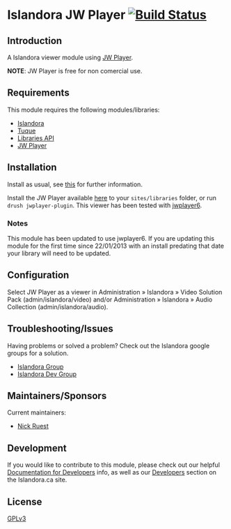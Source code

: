 # Islandora JW Player [![Build Status](https://travis-ci.org/Islandora/islandora_jwplayer.png?branch=7.x)](https://travis-ci.org/Islandora/islandora_jwplayer)

## Introduction

A Islandora viewer module using [JW Player](http://www.jwplayer.com/).

**NOTE**: JW Player is free for non comercial use.

## Requirements

This module requires the following modules/libraries:

* [Islandora](https://github.com/islandora/islandora)
* [Tuque](https://github.com/islandora/tuque)
* [Libraries API](https://drupal.org/project/libraries)
* [JW Player](www.longtailvideo.com/download/jwplayer-free-6-1-2972.zip)

## Installation

Install as usual, see [this](https://drupal.org/documentation/install/modules-themes/modules-7) for further information.

Install the JW Player available [here](http://www.longtailvideo.com/jw-player/download/) to your `sites/libraries` folder, or run `drush jwplayer-plugin`.  This viewer has been tested with [jwplayer6](http://www.longtailvideo.com/download/jwplayer-free-6-1-2972.zip).

### Notes

This module has been updated to use jwplayer6. If you are updating this module for the first time since 22/01/2013 with an install predating that date your library will need to be updated.

## Configuration

Select JW Player as a viewer in Administration » Islandora » Video Solution Pack (admin/islandora/video) and/or Administration » Islandora » Audio Collection (admin/islandora/audio).

## Troubleshooting/Issues

Having problems or solved a problem? Check out the Islandora google groups for a solution.

* [Islandora Group](https://groups.google.com/forum/?hl=en&fromgroups#!forum/islandora)
* [Islandora Dev Group](https://groups.google.com/forum/?hl=en&fromgroups#!forum/islandora-dev)

## Maintainers/Sponsors

Current maintainers:

* [Nick Ruest](https://github.com/ruebot)

## Development

If you would like to contribute to this module, please check out our helpful [Documentation for Developers](https://github.com/Islandora/islandora/wiki#wiki-documentation-for-developers) info, as well as our [Developers](http://islandora.ca/developers) section on the Islandora.ca site.

## License

[GPLv3](http://www.gnu.org/licenses/gpl-3.0.txt)
